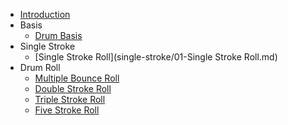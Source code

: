 * [Introduction](README.md)
* Basis
    - [Drum Basis](basis/drum-basis.md)
* Single Stroke
    - [Single Stroke Roll](single-stroke/01-Single Stroke Roll.md)
* Drum Roll
    - [Multiple Bounce Roll](drum-roll/04-Multiple_Bounce_Roll.md)
    - [Double Stroke Roll](drum-roll/05-Double_Stroke_Roll.md)
    - [Triple Stroke Roll](drum-roll/06-Triple_Stroke_Roll.md)
    - [Five Stroke Roll](drum-roll/07-Five_Stroke_Roll.md)